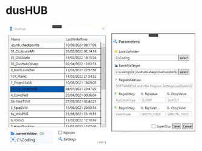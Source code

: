 ﻿# dusHUB


![UI](https://raw.githubusercontent.com/chacoff/DusHub/master/DusHub/resources/dushub.JPG)
